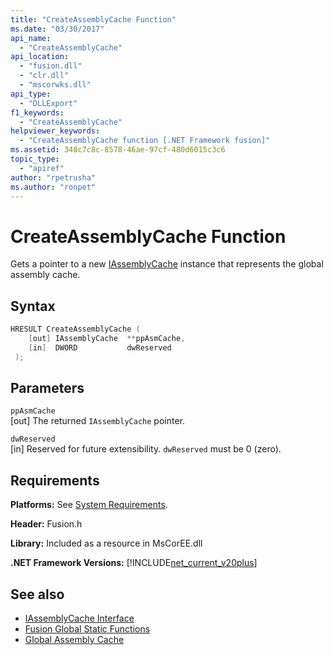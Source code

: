 ```yaml
---
title: "CreateAssemblyCache Function"
ms.date: "03/30/2017"
api_name: 
  - "CreateAssemblyCache"
api_location: 
  - "fusion.dll"
  - "clr.dll"
  - "mscorwks.dll"
api_type: 
  - "DLLExport"
f1_keywords: 
  - "CreateAssemblyCache"
helpviewer_keywords: 
  - "CreateAssemblyCache function [.NET Framework fusion]"
ms.assetid: 348c7c8c-8578-46ae-97cf-480d6015c3c6
topic_type: 
  - "apiref"
author: "rpetrusha"
ms.author: "ronpet"
---
```

# CreateAssemblyCache Function
Gets a pointer to a new [IAssemblyCache](../../../../docs/framework/unmanaged-api/fusion/iassemblycache-interface.md) instance that represents the global assembly cache.  
  
## Syntax  
  
```cpp  
HRESULT CreateAssemblyCache (  
    [out] IAssemblyCache  **ppAsmCache,  
    [in]  DWORD           dwReserved  
 );  
```  
  
## Parameters  
 `ppAsmCache`  
 [out] The returned `IAssemblyCache` pointer.  
  
 `dwReserved`  
 [in] Reserved for future extensibility. `dwReserved` must be 0 (zero).  
  
## Requirements  
 **Platforms:** See [System Requirements](../../../../docs/framework/get-started/system-requirements.md).  
  
 **Header:** Fusion.h  
  
 **Library:** Included as a resource in MsCorEE.dll  
  
 **.NET Framework Versions:** [!INCLUDE[net_current_v20plus](../../../../includes/net-current-v20plus-md.md)]  
  
## See also

- [IAssemblyCache Interface](../../../../docs/framework/unmanaged-api/fusion/iassemblycache-interface.md)
- [Fusion Global Static Functions](../../../../docs/framework/unmanaged-api/fusion/fusion-global-static-functions.md)
- [Global Assembly Cache](../../../../docs/framework/app-domains/gac.md)
